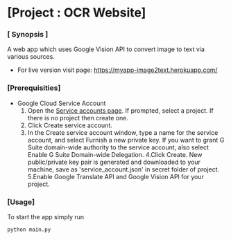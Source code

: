 # [Project : OCR Website]

### [ Synopsis ]
A web app which uses Google Vision API to convert image to text via various sources.

- For live version visit page: https://myapp-image2text.herokuapp.com/

### [Prerequisities]
- Google Cloud Service Account 
     1. Open the [Service accounts page](https://console.developers.google.com/permissions/serviceaccounts). If prompted, select a project. If there is no project then create one.
     2. Click Create service account.
     3. In the Create service account window, type a name for the service account, and select Furnish a new private key. If you want to grant G Suite domain-wide authority to the service account, also select Enable G Suite Domain-wide Delegation. 
     4.Click Create. New public/private key pair is generated and downloaded to your machine, save as 'service_account.json' in secret folder of project.
     5.Enable Google Translate API and Google Vision API for your project.
### [Usage]
To start the app simply run
~~~~
python main.py
~~~~